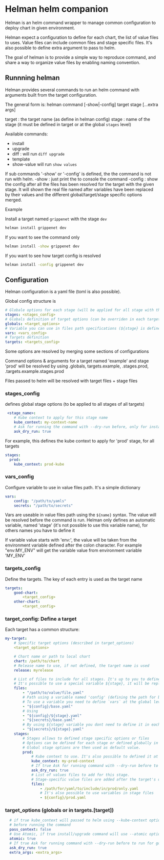 # Helman helm companion

Helman is an helm command wrapper to manage common configuration to deploy chart in given environment.

Helman expect a configuration to define for each chart, the list of value files to uses. Value files can include common files and stage specific files.
It's also possible to define extra argument to pass to helm.

The goal of helman is to provide a simple way to reproduce command, and share a way to organize value files by enabling naming convention.

## Runnning helman

Helman provides several commands to run an helm command with arguments built from the target configuration.

The general form is:
helman command [-show|-config] target stage [...extra args]

target : the target name (as define in helman config)
stage  : name of the stage (it must be defined in target or at the global `stages` level)

Available commands:
- install
- upgrade
- diff : will run `diff upgrade`
- template
- show-value will run `show values`

If sub commands '-show' or '-config' is defined, the the command is not run with helm.
-show   : just print the to console the command
-config : show the config after all the files has been resolved for the target with the given stage. It will shown the real file named after variables
have been replaced by their values and the different global/target/stage specific options merged. 

Example

Install a target named `grippenet` with the stage `dev`
```bash
helman install grippenet dev
````

If you want to see the command only
```bash
helman install -show grippenet dev
````

If you want to see how target config is resolved 
```bash
helman install -config grippenet dev
```

## Configuration

Helman configuration is a yaml file (toml is also possible).

Global config structure is

```yaml
# Globale options for each stage (will be applied for all stage with this name, in all targets)
stages: <stages_config>
# Globals definition of target options (can be overriden in each target)
globals: <target_options>
# Variable you can use in files path specifications (${stage} is defined internally by the name of the requested stage)
vars: <vars_config>
# Targets definition
targets: <targets_config>
```

Some options are resolved by merging some sections of configurations

Command options & arguments for a target named 'example' and stage 'prod' will be resolved by using
.globals, targets.example, .stages.prod, .targets.example.stages.prod

Files passed to helm will be resolved with target files + stage files


### stages_config
defines global stage options (to be applied to all stages of all targets)

```yaml
 <stage_name>:
    # Kube context to apply for this stage name
    kube_context: my-context-name
    # Ask for running the command with --dry-run before, only for install|upgrade
    ask_dry_run: true
```

For example, this defines the kube context to apply for 'prod' stage, for all targets
```yaml
stages:
  prod:
    kube_context: prod-kube
```

### vars_config
Configure variable to use in value files path.
It's a simple dictionary

```yaml
vars:
    config: "/path/to/yamls"
    secrets: "/path/to/secrets"
```

Vars are useable in value files path using the `${name}` syntax. The value will be resolved before the command is run.
Helman only defines an automatic variable, named 'stage' (it's not possible to use this variable name), for others names you have to define it

If variable value starts with 'env:', the value will be taken from the environment variable defined after the colon character.
For example "env:MY_ENV" will get the variable value from environment variable 'MY_ENV'

### targets_config
Define the targets. The key of each entry is used as the target name

```yaml
targets:
    good-chart: 
        <target_config>
    other-chart:
        <target_config>
```

### target_config: Define a target

Each target has a common structure:

```yaml
my-target:
    # Specific target options (described in target_options)
    <target_options>

    # Chart name or path to local chart 
    chart: /path/to/chart
    # Release name to use, if not defined, the target name is used
    release: myrelease

    # List of files to include for all stages. It's up to you to define this list (helman doesnt force any organisation)
    # It's possible to use a special variable ${stage}, it will be replaced by the stage name
    files:
        - "/path/to/value/file.yaml"
        # Path using a variable named 'config' (defining the path for base config yaml files)
        # To use a variable you need to define `vars` at the global level (helman only provides ${stage})
        - "${config}/base.yaml"
        # Using 
        - "${config}/${stage}.yaml" 
        - "${secrets}/base.yaml"
        # By using ${stage} variable you dont need to define it in each stage if you follow a naming convention. But it's up to you.
        - "${secrets}/${stage}.yaml"
    stages:
        # Stages allows to defined stage specific options or files
        # Options can be defined for each stage or defined globally in stages.
        # Global stage options are then used as default value.
        prod:
            # Kube context to use. It's also possible to defined it at the global level so all stage with this name will use the same kube context.
            kube_context: my-prod-context
            # If true Ask for running command with --dry-run before to run for good, only for install|upgrade
            ask_dry_run: true
            # List of values files to add for this stage.
            # Stage-specific value files are added after the target's ones.
            files:
                - /path/for/yaml/to/include/in/prod/only.yaml
                # It's also possible to use variables in stage files
                - ${config}/prod.yaml 

````

### target_options (globals or in targets.[target])
```yaml
  # if true kube_context will passed to helm using --kube-context option, if false, the current context will be checked to be this one 
  # before running the command
  pass_context: false
  # Use Atomic, if true install/upgrade command will use --atomic option 
  atomic: true
  # If true Ask for running command with --dry-run before to run for good, only for install|upgrade
  ask_dry_run: true
  extra_args: <extra_args>
```